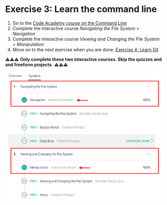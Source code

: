 # Exercise 3: Learn the command line

1. Go to the [Code Academy course on the Command Line](https://www.codecademy.com/learn/learn-the-command-line)
1. Complete the interactive course *Navigating the File System > Navigation*
1. Complete the interactive course *Viewing and Changing the File System > Manipulation*
1. Move on to the next exercise when you are done. [Exercise 4: Learn Git](./gitLearn.md)

⚠️⚠️⚠️ **Only complete these two interactive courses. Skip the quizzes and
and freeform projects.** ⚠️⚠️⚠️

![](./img/code-cli.png)

